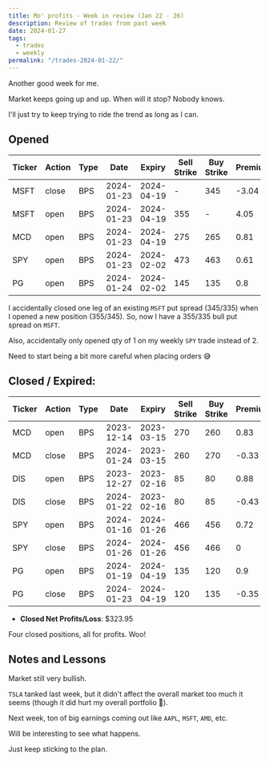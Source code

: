 ```yaml
---
title: Mo' profits - Week in review (Jan 22 - 26)
description: Review of trades from past week
date: 2024-01-27
tags:
  - trades
  - weekly
permalink: "/trades-2024-01-22/"
---
```


Another good week for me.

Market keeps going up and up.  When will it stop?  Nobody knows.

I'll just try to keep trying to ride the trend as long as I can.


## Opened

<div class="trade-table weekly full-width">

|**Ticker**|**Action**|**Type**|**Date**|**Expiry**|**Sell Strike**|**Buy Strike**|**Premium**|**Qty**|**Fee**|**Net**|
|---|---|---|---|---|---|---|---|---|---|---|
|MSFT|close|BPS|2024-01-23|2024-04-19|-|345|-3.04|1|0.63|-304.63|
|MSFT|open|BPS|2024-01-23|2024-04-19|355|-|4.05|1|0.63|404.37|
|MCD|open|BPS|2024-01-23|2024-04-19|275|265|0.81|1|2.08|78.92|
|SPY|open|BPS|2024-01-23|2024-02-02|473|463|0.61|1|2.1|58.9|
|PG|open|BPS|2024-01-24|2024-02-02|145|135|0.8|1|1.26|78.74|

</div>

I accidentally closed one leg of an existing `MSFT` put spread (345/335) when I opened a new position (355/345).  So, now I have a 355/335 bull put spread on `MSFT`.

Also, accidentally only opened qty of 1 on my weekly `SPY` trade instead of 2.

Need to start being a bit more careful when placing orders 😅


## Closed / Expired:

<div class = "trade-table monthly full-width">

|**Ticker**|**Action**|**Type**|**Date**|**Expiry**|**Sell Strike**|**Buy Strike**|**Premium**|**Qty**|**Fee**|**Net**|**Profit/Loss**|
|---|---|---|---|---|---|---|---|---|---|---|---|
|MCD|open|BPS|2023-12-14|2023-03-15|270|260|0.83|1|2.08|80.92|$46.66|
|MCD|close|BPS|2024-01-24|2023-03-15|260|270|-0.33|1|1.26|-34.26|
|DIS|open|BPS|2023-12-27|2023-02-16|85|80|0.88|2|1.37|174.63|$85.84|
|DIS|close|BPS|2024-01-22|2023-02-16|80|85|-0.43|2|2.79|-88.79|
|SPY|open|BPS|2024-01-16|2024-01-26|466|456|0.72|2|4.75|139.25|$139.25|
|SPY|close|BPS|2024-01-26|2024-01-26|456|466|0|2|0|0|
|PG|open|BPS|2024-01-19|2024-04-19|135|120|0.9|1|1.4|88.6|$52.20|
|PG|close|BPS|2024-01-23|2024-04-19|120|135|-0.35|1|1.4|-36.4|
</div>

- **Closed Net Profits/Loss**: $323.95

Four closed positions, all for profits.  Woo!

## Notes and Lessons

Market still very bullish.

`TSLA` tanked last week, but it didn't affect the overall market too much it seems (though it did hurt my overall portfolio 🥲).

Next week, ton of big earnings coming out like `AAPL`, `MSFT`, `AMD`, etc.  

Will be interesting to see what happens.  

Just keep sticking to the plan.
